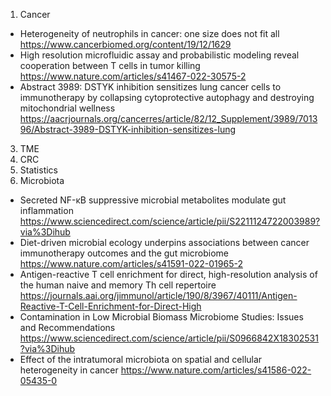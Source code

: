 1. Cancer
- Heterogeneity of neutrophils in cancer: one size does not fit all
https://www.cancerbiomed.org/content/19/12/1629
- High resolution microfluidic assay and probabilistic modeling reveal cooperation between T cells in tumor killing
https://www.nature.com/articles/s41467-022-30575-2
- Abstract 3989: DSTYK inhibition sensitizes lung cancer cells to immunotherapy by collapsing cytoprotective autophagy and destroying mitochondrial wellness
https://aacrjournals.org/cancerres/article/82/12_Supplement/3989/701396/Abstract-3989-DSTYK-inhibition-sensitizes-lung
3. TME
4. CRC
5. Statistics
6. Microbiota 
- Secreted NF-κB suppressive microbial metabolites modulate gut inflammation  
https://www.sciencedirect.com/science/article/pii/S2211124722003989?via%3Dihub
- Diet-driven microbial ecology underpins associations between cancer immunotherapy outcomes and the gut microbiome
https://www.nature.com/articles/s41591-022-01965-2
- Antigen-reactive T cell enrichment for direct, high-resolution analysis of the human naive and memory Th cell repertoire
https://journals.aai.org/jimmunol/article/190/8/3967/40111/Antigen-Reactive-T-Cell-Enrichment-for-Direct-High
- Contamination in Low Microbial Biomass Microbiome Studies: Issues and Recommendations
https://www.sciencedirect.com/science/article/pii/S0966842X18302531?via%3Dihub
- Effect of the intratumoral microbiota on spatial and cellular heterogeneity in cancer
https://www.nature.com/articles/s41586-022-05435-0